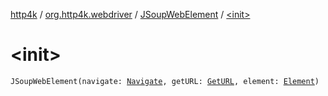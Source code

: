 [http4k](../../index.md) / [org.http4k.webdriver](../index.md) / [JSoupWebElement](index.md) / [&lt;init&gt;](./-init-.md)

# &lt;init&gt;

`JSoupWebElement(navigate: `[`Navigate`](../-navigate.md)`, getURL: `[`GetURL`](../-get-u-r-l.md)`, element: `[`Element`](https://jsoup.org/apidocs/org/jsoup/nodes/Element.html)`)`